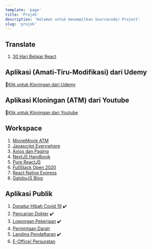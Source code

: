```yaml
---
template: 'page'
title: 'Projek'
description: 'Halaman untuk menampilkan Sourcecode/ Project'
slug: 'projek'
---
```


## Translate

1. [30 Hari Belajar React](https://github.com/topidesta/30hari)

## Aplikasi (Amati-Tiru-Modifikasi) dari Udemy

🔖[Klik untuk Kloningan dari Udemy](project-kloningan-dari-udemy)

## Aplikasi Kloningan (ATM) dari Youtube

🔖[Klik untuk Kloningan dari Youtube](project-kloningan-dari-youtube)

## Workspace

1. [MovieMovie ATM](https://github.com/topidesta/moviemovie)
2. [Javascript Everywhere](https://github.com/topidesta/javascript-everywhere)
3. [Axios dan Paging](https://github.com/topidesta/searching-with-react)
4. [NextJS Handbook](https://github.com/topidesta/nextjs-handbook)
5. [Pure ReactJS](https://github.com/topidesta/purereact)
6. [FullStack Open 2020](https://github.com/topidesta/example-submission-repository)
7. [React Native Express](https://github.com/topidesta/ReactNativeExpress)
8. [GatsbyJS Blog](https://github.com/topidesta/gatsbyjs)

## Aplikasi Publik

1. [Donatur Hibah Covid 19](https://hibahcovid19.netlify.app/) ✔️
2. [Pencarian Dokter](https://dokter.netlify.app/) ✔️
3. [Lowongan Pekerjaan](https://lowonganpekerjaan.netlify.app/) ✔️
4. [Permintaan Darah](https://bankdarah.netlify.app/)
5. [Landing Pendaftaran](https://landingpendaftaran.netlify.app/) ✔️
6. [E-Office/ Persuratan](https://eoffice.netlify.app/)
